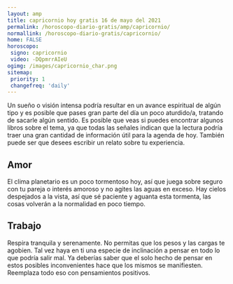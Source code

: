 ```yaml
---
layout: amp
title: capricornio hoy gratis 16 de mayo del 2021 
permalink: /horoscopo-diario-gratis/amp/capricornio/
normallink: /horoscopo-diario-gratis/capricornio/
home: FALSE
horoscopo:
 signo: capricornio
 video: -DQpmrrAIeU
ogimg: /images/capricornio_char.png
sitemap:
 priority: 1
 changefreq: 'daily'
---
```



Un sueño o visión intensa podría resultar en un avance espiritual de algún tipo y es posible que pases gran parte del día un poco aturdido/a, tratando de sacarle algún sentido. Es posible que veas si puedes encontrar algunos libros sobre el tema, ya que todas las señales indican que la lectura podría traer una gran cantidad de información útil para la agenda de hoy. También puede ser que desees escribir un relato sobre tu experiencia.

## Amor

El clima planetario es un poco tormentoso hoy, así que juega sobre seguro con tu pareja o interés amoroso y no agites las aguas en exceso. Hay cielos despejados a la vista, así que sé paciente y aguanta esta tormenta, las cosas volverán a la normalidad en poco tiempo.

## Trabajo

Respira tranquila y serenamente. No permitas que los pesos y las cargas te agobien. Tal vez haya en ti una especie de inclinación a pensar en todo lo que podría salir mal. Ya deberías saber que el solo hecho de pensar en estos posibles inconvenientes hace que los mismos se manifiesten. Reemplaza todo eso con pensamientos positivos.
